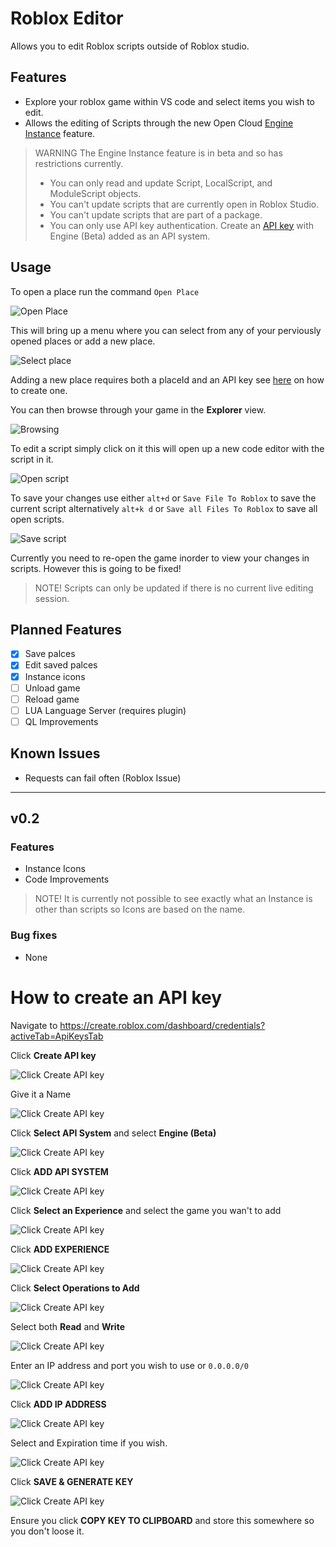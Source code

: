# Roblox Editor

Allows you to edit Roblox scripts outside of Roblox studio.

## Features

* Explore your roblox game within VS code and select items you wish to edit.
* Allows the editing of Scripts through the new Open Cloud [Engine Instance](https://create.roblox.com/docs/en-us/cloud/open-cloud/instance) feature.

> WARNING The Engine Instance feature is in beta and so has restrictions currently.
> * You can only read and update Script, LocalScript, and ModuleScript objects.
> * You can't update scripts that are currently open in Roblox Studio.
> * You can't update scripts that are part of a package.
> * You can only use API key authentication. Create an [API key](https://create.roblox.com/docs/en-us/cloud/open-cloud/api-keys) with Engine (Beta) added as an API system.

## Usage

To open a place run the command `Open Place`

![Open Place](https://raw.githubusercontent.com/afoster549/roblox-editor/main/images/screenshots/1.png)

This will bring up a menu where you can select from any of your perviously opened places or add a new place.

![Select place](https://raw.githubusercontent.com/afoster549/roblox-editor/main/images/Screenshots/2.png)

Adding a new place requires both a placeId and an API key see [here](#how-to-create-an-api-key) on how to create one.

You can then browse through your game in the **Explorer** view.

![Browsing](https://raw.githubusercontent.com/afoster549/roblox-editor/main/images/Screenshots/3.png)

To edit a script simply click on it this will open up a new code editor with the script in it.

![Open script](https://raw.githubusercontent.com/afoster549/roblox-editor/main/images/Screenshots/4.png)

To save your changes use either `alt+d` or `Save File To Roblox` to save the current script alternatively `alt+k d` or `Save all Files To Roblox` to save all open scripts.

![Save script](https://raw.githubusercontent.com/afoster549/roblox-editor/main/images/Screenshots/5.png)

Currently you need to re-open the game inorder to view your changes in scripts. However this is going to be fixed!

> NOTE! Scripts can only be updated if there is no current live editing session.

## Planned Features

- [x] Save palces
- [x] Edit saved palces
- [x] Instance icons
- [ ] Unload game
- [ ] Reload game
- [ ] LUA Language Server (requires plugin)
- [ ] QL Improvements

## Known Issues

* Requests can fail often (Roblox Issue)

---

## v0.2

### Features

* Instance Icons
* Code Improvements

> NOTE! It is currently not possible to see exactly what an Instance is other than scripts so Icons are based on the name.

### Bug fixes

* None

# How to create an API key

Navigate to https://create.roblox.com/dashboard/credentials?activeTab=ApiKeysTab

Click **Create API key**

![Click Create API key](https://raw.githubusercontent.com/afoster549/roblox-editor/main/images/APIKEY/1.png)

Give it a Name

![Click Create API key](https://raw.githubusercontent.com/afoster549/roblox-editor/main/images/APIKEY/2.png)

Click **Select API System** and select **Engine (Beta)**

![Click Create API key](https://raw.githubusercontent.com/afoster549/roblox-editor/main/images/APIKEY/3.png)

Click **ADD API SYSTEM**

![Click Create API key](https://raw.githubusercontent.com/afoster549/roblox-editor/main/images/APIKEY/4.png)

Click **Select an Experience** and select the game you wan't to add

![Click Create API key](https://raw.githubusercontent.com/afoster549/roblox-editor/main/images/APIKEY/5.png)

Click **ADD EXPERIENCE**

![Click Create API key](https://raw.githubusercontent.com/afoster549/roblox-editor/main/images/APIKEY/6.png)

Click **Select Operations to Add**

![Click Create API key](https://raw.githubusercontent.com/afoster549/roblox-editor/main/images/APIKEY/7.png)

Select both **Read** and **Write**

![Click Create API key](https://raw.githubusercontent.com/afoster549/roblox-editor/main/images/APIKEY/8.png)

Enter an IP address and port you wish to use or `0.0.0.0/0`

![Click Create API key](https://raw.githubusercontent.com/afoster549/roblox-editor/main/images/APIKEY/9.png)

Click **ADD IP ADDRESS**

![Click Create API key](https://raw.githubusercontent.com/afoster549/roblox-editor/main/images/APIKEY/10.png)

Select and Expiration time if you wish.

![Click Create API key](https://raw.githubusercontent.com/afoster549/roblox-editor/main/images/APIKEY/11.png)

Click **SAVE & GENERATE KEY**

![Click Create API key](https://raw.githubusercontent.com/afoster549/roblox-editor/main/images/APIKEY/12.png)

Ensure you click **COPY KEY TO CLIPBOARD** and store this somewhere so you don't loose it.